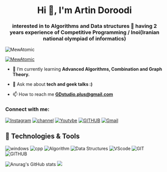 <h1 align="center">Hi 👋, I'm Artin Doroodi</h1>
<h3 align="center">interested in to Algorithms and Data structures 🚀 having 2 years experience of Competitive Programming  / Inoi(Iranian national olympiad of informatics)</h3>

<p align=""> <img src="https://komarev.com/ghpvc/?username=MewAtomic&label=Profile%20views&color=0e75b6&style=flat" alt="MewAtomic" /> </p>

<p align="left"> <a href="https://t.me/TheRealArtin" target="blank"><img src="https://upload.wikimedia.org/wikipedia/commons/thumb/8/82/Telegram_logo.svg/50px-Telegram_logo.svg.png" alt="MewAtomic" /></a> </p>


- 🌱 I’m currently learning **Advanced Algorithms, Combination and Graph Theory.**

- 💬 Ask me about **tech and geek talks :)**

- 📫 How to reach me **GDstudio.plus@gmail.com**

<h3 align="left">Connect with me:</h3>

[![Instagram](https://img.shields.io/badge/Instagram-%23E4405F.svg?style=for-the-badge&logo=Instagram&logoColor=white)](https://instagram.com/TheRealArtin)
[![channel](https://img.shields.io/badge/Channel-2CA5E0?style=for-the-badge&logo=telegram&logoColor=white)](https://t.me/TheRealArtin)
[![Youtybe](https://img.shields.io/badge/Youtube-%23FF0000.svg?style=for-the-badge&logo=YouTube&logoColor=white)](https://www.youtube.com/channel/UCJA3dijy_ER7yiA0Te91BtA)
[![GITHUB](https://img.shields.io/badge/github-%23121011.svg?style=for-the-badge&logo=github&logoColor=black&color=white)](https://github.com/mewatomic)
[![Gmail](https://img.shields.io/badge/-Gmail-c14438?style=for-the-badge&logo=Gmail&logoColor=white)](mailto:GDstudio.plus@gmail.com)

## 🔧 Technologies & Tools
![windows](https://img.shields.io/badge/Windows-0078D6?style=for-the-badge&logo=windows&logoColor=white)
![cpp](https://img.shields.io/badge/C++-FCC624?style=for-the-badge&logo=cplusplus&logoColor=white&color=blue&labelColor=blue)
![Algorithm](https://img.shields.io/badge/Algorithms-FCC624?style=for-the-badge&logo=Material-Design-Icons&logoColor=black)
![Data Structures](https://img.shields.io/badge/Data%20Structures-FCC624?style=for-the-badge&logo=GraphQL&logoColor=black&color=black&labelColor=green)
![VScode](https://img.shields.io/badge/VisualStudioCode-0078d7.svg?style=for-the-badge&logo=visual-studio-code&logoColor=white)
![GIT](https://img.shields.io/badge/git-%23F05033.svg?style=for-the-badge&logo=git&logoColor=white)
![GITHUB](https://img.shields.io/badge/github-%23121011.svg?style=for-the-badge&logo=github&logoColor=white)

![Anurag's GitHub stats](https://github-readme-stats.vercel.app/api?username=mewatomic&show_icons=true&theme=tokyonight)
![](https://activity-graph.herokuapp.com/graph?username=mewatomic&theme=react-dark&area=true)
<!--
**MewAtomic/MewAtomic** is a ✨ _special_ ✨ repository because its `README.md` (this file) appears on your GitHub profile.

Here are some ideas to get you started:

- 🔭 I’m currently working on ...
- 🌱 I’m currently learning ...
- 👯 I’m looking to collaborate on ...
- 🤔 I’m looking for help with ...
- 💬 Ask me about ...
- 📫 How to reach me: ...
- 😄 Pronouns: ...
- ⚡ Fun fact: ...
-->
